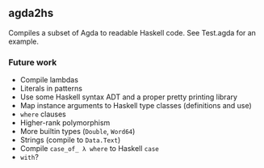 ## agda2hs

Compiles a subset of Agda to readable Haskell code. See Test.agda for an example.

### Future work

- Compile lambdas
- Literals in patterns
- Use some Haskell syntax ADT and a proper pretty printing library
- Map instance arguments to Haskell type classes (definitions and use)
- `where` clauses
- Higher-rank polymorphism
- More builtin types (`Double`, `Word64`)
- Strings (compile to `Data.Text`)
- Compile `case_of_ λ where` to Haskell `case`
- `with`?

